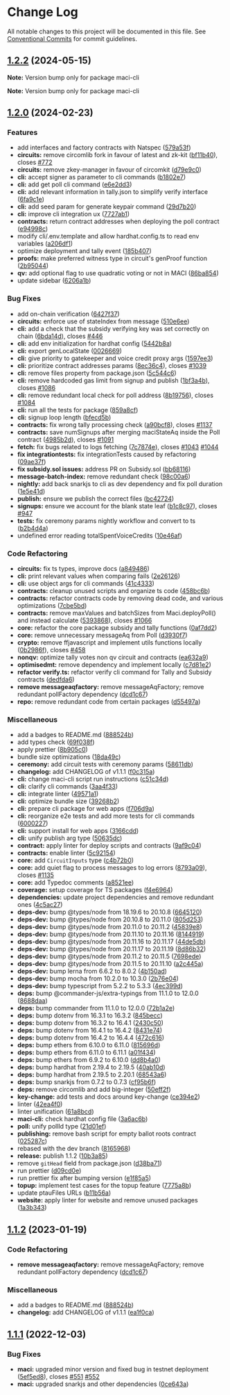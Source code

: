 # Change Log

All notable changes to this project will be documented in this file.
See [Conventional Commits](https://conventionalcommits.org) for commit guidelines.

## [1.2.2](https://github.com/privacy-scaling-explorations/maci/compare/v1.2.1...v1.2.2) (2024-05-15)

**Note:** Version bump only for package maci-cli







**Note:** Version bump only for package maci-cli





## [1.2.0](https://github.com/privacy-scaling-explorations/maci/compare/v1.1.1...v1.2.0) (2024-02-23)


### Features

* add interfaces and factory contracts with Natspec ([579a53f](https://github.com/privacy-scaling-explorations/maci/commit/579a53f1f9a501e95fbfb064d39272c57a9e4f21))
* **circuits:** remove circomlib fork in favour of latest and zk-kit ([bf11b40](https://github.com/privacy-scaling-explorations/maci/commit/bf11b4092cd531cf0993534061cf7c24e8de44e2)), closes [#772](https://github.com/privacy-scaling-explorations/maci/issues/772)
* **circuits:** remove zkey-manager in favour of circomkit ([d79e9c0](https://github.com/privacy-scaling-explorations/maci/commit/d79e9c0ee18df27c3bd3e5e49924db21303d1c45))
* **cli:** accept signer as parameter to cli commands ([b1802e7](https://github.com/privacy-scaling-explorations/maci/commit/b1802e79ac853aa796ba7078e994683b0db35061))
* **cli:** add get poll cli command ([e6e2dd3](https://github.com/privacy-scaling-explorations/maci/commit/e6e2dd3714ff4a5261a864f26aef5fb9e745ac22))
* **cli:** add relevant information in tally.json to simplify verify interface ([6fa9c1e](https://github.com/privacy-scaling-explorations/maci/commit/6fa9c1ee62fabff44410e4bd3ab71847de4338ed))
* **cli:** add seed param for generate keypair command ([29d7b20](https://github.com/privacy-scaling-explorations/maci/commit/29d7b2057741012811622c30f91cda74cf4906eb))
* **cli:** improve cli integration ux ([7727ab1](https://github.com/privacy-scaling-explorations/maci/commit/7727ab1d99096b296d6c3f25956b0465d036aa4d))
* **contracts:** return contract addresses when deploying the poll contract ([e94998c](https://github.com/privacy-scaling-explorations/maci/commit/e94998c12d8a5f2bde2fb54b4af384d42e35d646))
* modify cli/.env.template and allow hardhat.config.ts to read env variables ([a206df1](https://github.com/privacy-scaling-explorations/maci/commit/a206df111ef8439bb1c0b7d484a288087602c9f2))
* optimize deployment and tally event ([185b407](https://github.com/privacy-scaling-explorations/maci/commit/185b407df6db0484824b99286a6b0e866a7345bf))
* **proofs:** make preferred witness type in circuit's genProof function ([2b95044](https://github.com/privacy-scaling-explorations/maci/commit/2b95044921cd0bed72694d069e2f9ed8fa44e72e))
* **qv:** add optional flag to use quadratic voting or not in MACI ([86ba854](https://github.com/privacy-scaling-explorations/maci/commit/86ba8548780049245482e5277cc47f4a8776e9e6))
* update sidebar ([6206a1b](https://github.com/privacy-scaling-explorations/maci/commit/6206a1b8849108d78997e00b01c6e7f11efce124))


### Bug Fixes

* add on-chain verification ([6427f37](https://github.com/privacy-scaling-explorations/maci/commit/6427f373d805805adb6205270f5074561d5c3a35))
* **circuits:** enforce use of stateIndex from message ([510e6ee](https://github.com/privacy-scaling-explorations/maci/commit/510e6ee365958e8c7f72cfca6cea75d15a89d28b))
* **cli:** add a check that the subsidy verifying key was set correctly on chain ([6bda14d](https://github.com/privacy-scaling-explorations/maci/commit/6bda14dd7021846a639ce8cffef3a863eda2b447)), closes [#446](https://github.com/privacy-scaling-explorations/maci/issues/446)
* **cli:** add env initialization for hardhat config ([5442b8a](https://github.com/privacy-scaling-explorations/maci/commit/5442b8a88e3133f2cbdbcf68ed1710207d5f0988))
* **cli:** export genLocalState ([0026669](https://github.com/privacy-scaling-explorations/maci/commit/0026669b31420ad31da1fa7eb716822217a3df30))
* **cli:** give priority to gatekeeper and voice credit proxy args ([1597ee3](https://github.com/privacy-scaling-explorations/maci/commit/1597ee3a00c05fdf8ff46811804a78af450f066c))
* **cli:** prioritize contract addresses params ([8ec36c4](https://github.com/privacy-scaling-explorations/maci/commit/8ec36c4d65329b40d7e232861c63208761d73b0a)), closes [#1039](https://github.com/privacy-scaling-explorations/maci/issues/1039)
* **cli:** remove files property from package.json ([5c544c6](https://github.com/privacy-scaling-explorations/maci/commit/5c544c62f071f7e9e2d613fe80c0bfda2a75e202))
* **cli:** remove hardcoded gas limit from signup and publish ([1bf3a4b](https://github.com/privacy-scaling-explorations/maci/commit/1bf3a4b525956bf06a99cdb93aa5f3eef2d34390)), closes [#1086](https://github.com/privacy-scaling-explorations/maci/issues/1086)
* **cli:** remove redundant local check for poll address ([8b19756](https://github.com/privacy-scaling-explorations/maci/commit/8b1975665fdacffc9b116822d99d4b711f4e2871)), closes [#1084](https://github.com/privacy-scaling-explorations/maci/issues/1084)
* **cli:** run all the tests for package ([859a8cf](https://github.com/privacy-scaling-explorations/maci/commit/859a8cfd4a45fa8919a536f9503fc838b5aa4568))
* **cli:** signup loop length ([bfecd5b](https://github.com/privacy-scaling-explorations/maci/commit/bfecd5be779b5564d0a4436ad7725d2aedcbb320))
* **contracts:** fix wrong tally processing check ([a90bcf8](https://github.com/privacy-scaling-explorations/maci/commit/a90bcf838a1236f212e9e22a725e3e605dbc707e)), closes [#1137](https://github.com/privacy-scaling-explorations/maci/issues/1137)
* **contracts:** save numSignups after merging maciStateAq inside the Poll contract ([4985b2d](https://github.com/privacy-scaling-explorations/maci/commit/4985b2d61655f3b802186fc03c2d85a658c0f0da)), closes [#1091](https://github.com/privacy-scaling-explorations/maci/issues/1091)
* **fetch:** fix bugs related to logs fetching ([7c7874e](https://github.com/privacy-scaling-explorations/maci/commit/7c7874e86ccfff35a45b33caa7587bd3c0b1cf01)), closes [#1043](https://github.com/privacy-scaling-explorations/maci/issues/1043) [#1044](https://github.com/privacy-scaling-explorations/maci/issues/1044)
* **fix integrationtests:** fix integrationTests caused by refactoring ([09ae37f](https://github.com/privacy-scaling-explorations/maci/commit/09ae37fd63db7ee75b977d33e67ded050ce7441d))
* **fix subsidy.sol issues:** address PR on Subsidy.sol ([bb68116](https://github.com/privacy-scaling-explorations/maci/commit/bb6811667f912c9ab0b3af2af083a5421a0d832b))
* **message-batch-index:** remove redundant check ([98c00a6](https://github.com/privacy-scaling-explorations/maci/commit/98c00a674133e020ea42ab3fee5d089a15d47920))
* **nightly:** add back snarkjs to cli as dev dependency and fix poll duration ([1e5e41d](https://github.com/privacy-scaling-explorations/maci/commit/1e5e41d1b1d322af50935058c2dde71c6ccc91bb))
* **publish:** ensure we publish the correct files ([bc42724](https://github.com/privacy-scaling-explorations/maci/commit/bc42724b34cf0c047c5692fbf477ed013a102aee))
* **signups:** ensure we account for the blank state leaf ([b1c8c97](https://github.com/privacy-scaling-explorations/maci/commit/b1c8c9719da5d47b92408f1222399c9c4acf3df9)), closes [#947](https://github.com/privacy-scaling-explorations/maci/issues/947)
* **tests:** fix ceremony params nightly workflow and convert to ts ([b2b4d4a](https://github.com/privacy-scaling-explorations/maci/commit/b2b4d4ad8f3e02ca8eacce7e694b65e104f668e0))
* undefined error reading totalSpentVoiceCredits ([10e46af](https://github.com/privacy-scaling-explorations/maci/commit/10e46afd39ec265d0c74f69a3ee13a57340e8955))


### Code Refactoring

* **circuits:** fix ts types, improve docs ([a849486](https://github.com/privacy-scaling-explorations/maci/commit/a84948685d2e4be426cef50c5c608c107b5142b1))
* **cli:** print relevant values when comparing fails ([2e26126](https://github.com/privacy-scaling-explorations/maci/commit/2e26126f61cf95417aa3f5021775fc657cae7b95))
* **cli:** use object args for cli commands ([41c4333](https://github.com/privacy-scaling-explorations/maci/commit/41c4333f8471b6a9ed616e5081dd99684b458b51))
* **contracts:** cleanup unused scripts and organize ts code ([458bc6b](https://github.com/privacy-scaling-explorations/maci/commit/458bc6b09cbc8db652dbb72525e299a4c2631caf))
* **contracts:** refactor contracts code by removing dead code, and various optimizations ([7cbe5bd](https://github.com/privacy-scaling-explorations/maci/commit/7cbe5bd67dbfe98b46b485a75361a6cc3badb7ff))
* **contracts:** remove maxValues and batchSizes from Maci.deployPoll() and instead calculate ([5393868](https://github.com/privacy-scaling-explorations/maci/commit/5393868efa270d9308e78c96e9bf6a7e8d63f3b6)), closes [#1066](https://github.com/privacy-scaling-explorations/maci/issues/1066)
* **core:** refactor the core package subsidy and tally functions ([0af7dd2](https://github.com/privacy-scaling-explorations/maci/commit/0af7dd2d448c4796c3872665d43654343f9fc3e3))
* **core:** remove unnecessary messageAq from Poll ([d3930f7](https://github.com/privacy-scaling-explorations/maci/commit/d3930f706963747903305cce1ee5a716ea28c31d))
* **crypto:** remove ffjavascript and implement utils functions locally ([0b2986f](https://github.com/privacy-scaling-explorations/maci/commit/0b2986fcaadbfce37ff9fc0007ddeae97573924e)), closes [#458](https://github.com/privacy-scaling-explorations/maci/issues/458)
* **nonqv:** optimize tally votes non qv circuit and contracts ([ea632a9](https://github.com/privacy-scaling-explorations/maci/commit/ea632a97862c4304c764f511ab480b3664224b5f))
* **optimisedmt:** remove dependency and implement locally ([c7d81e2](https://github.com/privacy-scaling-explorations/maci/commit/c7d81e20aaf6308c7d4e1efc09c497729f6a8f10))
* **refactor verify.ts:** refactor verify cli command for Tally and Subsidy contracts ([dedfda6](https://github.com/privacy-scaling-explorations/maci/commit/dedfda6364d9a0ba26492eda6621a32c07fc0683))
* **remove messageaqfactory:** remove messageAqFactory; remove redundant pollFactory dependency ([dcd1c67](https://github.com/privacy-scaling-explorations/maci/commit/dcd1c67f14f0cb92979d13e7887373ff6e354a6f))
* **repo:** remove redundant code from certain packages ([d55497a](https://github.com/privacy-scaling-explorations/maci/commit/d55497a9805812b2d2472386caecf75995d6efcf))


### Miscellaneous

* add a badges to README.md ([888524b](https://github.com/privacy-scaling-explorations/maci/commit/888524baae82d56edbf0c794e587de174906c34c))
* add types check ([69f038f](https://github.com/privacy-scaling-explorations/maci/commit/69f038f55e6c740d43b8b5376db999bcf92de845))
* apply prettier ([8b905c0](https://github.com/privacy-scaling-explorations/maci/commit/8b905c0948d4a1f950653c6812067ec98ebfcbc8))
* bundle size optimizations ([18da49c](https://github.com/privacy-scaling-explorations/maci/commit/18da49c791e53350158659df8248d48af8e80f6d))
* **ceremony:** add circuit tests with ceremony params ([58611db](https://github.com/privacy-scaling-explorations/maci/commit/58611dbf62f2dc01cf978d6bf01cf15bdef77356))
* **changelog:** add CHANGELOG of v1.1.1 ([f0c315a](https://github.com/privacy-scaling-explorations/maci/commit/f0c315a4c1b86f88839f2dbe4c4b9f59193f7be4))
* **cli:** change maci-cli script run instructions ([c51c34d](https://github.com/privacy-scaling-explorations/maci/commit/c51c34dc915721770474ad3555853ce1264aea07))
* **cli:** clarify cli commands ([3aa4f33](https://github.com/privacy-scaling-explorations/maci/commit/3aa4f33aa7f4558f16da65b5a3fb93b282bd4fe5))
* **cli:** integrate linter ([49571a1](https://github.com/privacy-scaling-explorations/maci/commit/49571a1199a8a027c64a7c39bd21f46a3a268f43))
* **cli:** optimize bundle size ([39268b2](https://github.com/privacy-scaling-explorations/maci/commit/39268b2ff8e0d27d062c6d3bc52a63ce8038ec5e))
* **cli:** prepare cli package for web apps ([f706d9a](https://github.com/privacy-scaling-explorations/maci/commit/f706d9aa5689f58e646650d92b188f27e5beb4d8))
* **cli:** reorganize e2e tests and add more tests for cli commands ([6000227](https://github.com/privacy-scaling-explorations/maci/commit/6000227231bee3917686b64685c14ca329fcf38b))
* **cli:** support install for web apps ([3166cdd](https://github.com/privacy-scaling-explorations/maci/commit/3166cdd249450c36f069e0d9703980902339eb54))
* **cli:** unify publish arg type ([50635dc](https://github.com/privacy-scaling-explorations/maci/commit/50635dc429f8784dde3815d91384c3d67eae8f85))
* **contract:** apply linter for deploy scripts and contracts ([9af9c04](https://github.com/privacy-scaling-explorations/maci/commit/9af9c0497a2491eaf89fbff475cf0f60bc04f59c))
* **contracts:** enable linter ([5c92154](https://github.com/privacy-scaling-explorations/maci/commit/5c92154fc09f0c59ca5054229798f3c8ad7d134d))
* **core:** add `CircuitInputs` type ([c4b72b0](https://github.com/privacy-scaling-explorations/maci/commit/c4b72b0f0b25a1bb147348a728a9550c8b6460a1))
* **core:** add quiet flag to process messages to log errors ([8793a09](https://github.com/privacy-scaling-explorations/maci/commit/8793a09dd3c52021d467b27e1cb64c023faba317)), closes [#1135](https://github.com/privacy-scaling-explorations/maci/issues/1135)
* **core:** add Typedoc comments ([a8521ee](https://github.com/privacy-scaling-explorations/maci/commit/a8521eea97bca47298bc2c59ae1c31df9533258b))
* **coverage:** setup coverage for TS packages ([f4e6964](https://github.com/privacy-scaling-explorations/maci/commit/f4e6964b3e268e4d3f2819b85e6abf3e34bcb10e))
* **dependencies:** update project dependencies and remove redundant ones ([4c5ac27](https://github.com/privacy-scaling-explorations/maci/commit/4c5ac27767492c9867a6e2ab2acd6b10fe132847))
* **deps-dev:** bump @types/node from 18.19.6 to 20.10.8 ([6645120](https://github.com/privacy-scaling-explorations/maci/commit/664512038212d36d40799e8c4787847735bd7d82))
* **deps-dev:** bump @types/node from 20.10.8 to 20.11.0 ([805d253](https://github.com/privacy-scaling-explorations/maci/commit/805d2536a54478c51403362419ecad0b6ab736a7))
* **deps-dev:** bump @types/node from 20.11.0 to 20.11.2 ([45839e8](https://github.com/privacy-scaling-explorations/maci/commit/45839e8c2668ec56ea06221758605f88029ea8a1))
* **deps-dev:** bump @types/node from 20.11.10 to 20.11.16 ([8144919](https://github.com/privacy-scaling-explorations/maci/commit/8144919939f7d9a841eb6fce7182628cedbf8746))
* **deps-dev:** bump @types/node from 20.11.16 to 20.11.17 ([44de5db](https://github.com/privacy-scaling-explorations/maci/commit/44de5db0c25a5fdfd5c13c397f49edb7185bf1f5))
* **deps-dev:** bump @types/node from 20.11.17 to 20.11.19 ([8d86b32](https://github.com/privacy-scaling-explorations/maci/commit/8d86b32ef70b89f4239aad3903fd36937cf6a90f))
* **deps-dev:** bump @types/node from 20.11.2 to 20.11.5 ([7698ede](https://github.com/privacy-scaling-explorations/maci/commit/7698edef2b95bc017e54c1fc0d796ccc9da3de85))
* **deps-dev:** bump @types/node from 20.11.5 to 20.11.10 ([a2c445a](https://github.com/privacy-scaling-explorations/maci/commit/a2c445a295e792e421f6c1537b2b21f8a7648683))
* **deps-dev:** bump lerna from 6.6.2 to 8.0.2 ([4b150ad](https://github.com/privacy-scaling-explorations/maci/commit/4b150ade7c4fbaf88eb0e1f629cec6749377706d))
* **deps-dev:** bump mocha from 10.2.0 to 10.3.0 ([2b76e04](https://github.com/privacy-scaling-explorations/maci/commit/2b76e0445f5da5864a335352f66eac33c070ab29))
* **deps-dev:** bump typescript from 5.2.2 to 5.3.3 ([4ec399d](https://github.com/privacy-scaling-explorations/maci/commit/4ec399dd6e984c12ebd24d0b20c14c1104872500))
* **deps:** bump @commander-js/extra-typings from 11.1.0 to 12.0.0 ([8688daa](https://github.com/privacy-scaling-explorations/maci/commit/8688daadb2cd2f863bbee718e30cf8d9e8c9b110))
* **deps:** bump commander from 11.1.0 to 12.0.0 ([72b1a2e](https://github.com/privacy-scaling-explorations/maci/commit/72b1a2e672d4808d3b2c7a3ad13e92b7db0811c8))
* **deps:** bump dotenv from 16.3.1 to 16.3.2 ([845becc](https://github.com/privacy-scaling-explorations/maci/commit/845becc8508d841b01430eb56379f828687b840b))
* **deps:** bump dotenv from 16.3.2 to 16.4.1 ([2430c50](https://github.com/privacy-scaling-explorations/maci/commit/2430c50ba5625f87f632f302c420a7fd10f5467a))
* **deps:** bump dotenv from 16.4.1 to 16.4.2 ([8431e74](https://github.com/privacy-scaling-explorations/maci/commit/8431e74c22099dcd7201e7005dbc25bc03c9e65c))
* **deps:** bump dotenv from 16.4.2 to 16.4.4 ([472c616](https://github.com/privacy-scaling-explorations/maci/commit/472c616570c427f508f3854e1cd357ceed4a8e1a))
* **deps:** bump ethers from 6.10.0 to 6.11.0 ([815696d](https://github.com/privacy-scaling-explorations/maci/commit/815696de4268c41e466ab6794215807a38906938))
* **deps:** bump ethers from 6.11.0 to 6.11.1 ([a01f434](https://github.com/privacy-scaling-explorations/maci/commit/a01f434451a377447052518236a23ad3c9051d17))
* **deps:** bump ethers from 6.9.2 to 6.10.0 ([dd8b4a0](https://github.com/privacy-scaling-explorations/maci/commit/dd8b4a048c013f28be175cc0db17fe5fc45d5976))
* **deps:** bump hardhat from 2.19.4 to 2.19.5 ([40ab10d](https://github.com/privacy-scaling-explorations/maci/commit/40ab10defff0a538aefa81d67fd6ce04b69f5eb6))
* **deps:** bump hardhat from 2.19.5 to 2.20.1 ([68543a6](https://github.com/privacy-scaling-explorations/maci/commit/68543a6886b2836c42fd18b77f9e98f322fb971e))
* **deps:** bump snarkjs from 0.7.2 to 0.7.3 ([cf95b6f](https://github.com/privacy-scaling-explorations/maci/commit/cf95b6ff6f66342e3b75dedd5c70d62f8f0816b1))
* **deps:** remove circomlib and add big-integer ([50eff2f](https://github.com/privacy-scaling-explorations/maci/commit/50eff2f6a8e009c19eab50b3b3e15b779d63f8f3))
* **key-change:** add tests and docs around key-change ([ce394e2](https://github.com/privacy-scaling-explorations/maci/commit/ce394e2d2bf3c8c6748cf8e8d1e401b8f3c924ee))
* linter ([42ea4f0](https://github.com/privacy-scaling-explorations/maci/commit/42ea4f0ae8b342f6bd5ca5ac86f1bdd143978324))
* linter unification ([61a8bcd](https://github.com/privacy-scaling-explorations/maci/commit/61a8bcd915fd3e4b4da3c00d40704d892c02f51b))
* **maci-cli:** check hardhat config file ([3a6ac6b](https://github.com/privacy-scaling-explorations/maci/commit/3a6ac6b41b759edff67533c0b665777329d63735))
* **poll:** unify pollId type ([21d01ef](https://github.com/privacy-scaling-explorations/maci/commit/21d01efc565df74ea8b71dfeeead60be5a07db56))
* **publishing:** remove bash script for empty ballot roots contract ([025287c](https://github.com/privacy-scaling-explorations/maci/commit/025287c778547e0acb1582532f3412e022cca6fa))
* rebased with the dev branch ([8165968](https://github.com/privacy-scaling-explorations/maci/commit/8165968fb18aa599a30c2f4ba48553cf65a16980))
* **release:** publish 1.1.2 ([10b3a85](https://github.com/privacy-scaling-explorations/maci/commit/10b3a85cc9b53c0fc1ccdf54221a48ec8d6efe0d))
* remove `gitHead` field from package.json ([d38ba71](https://github.com/privacy-scaling-explorations/maci/commit/d38ba71301469f350b3d80eab5bf94e779dda9cc))
* run prettier ([d09cd0e](https://github.com/privacy-scaling-explorations/maci/commit/d09cd0e01ac747245307ceec5343d9ed30d7a6f0))
* run prettier fix after bumping version ([e1f85a5](https://github.com/privacy-scaling-explorations/maci/commit/e1f85a53bbb72696b6998af5406748fd18df4701))
* **topup:** implement test cases for the topup feature ([7775a8b](https://github.com/privacy-scaling-explorations/maci/commit/7775a8b3295f29b098446d3e78a4200c03c847dd))
* update ptauFiles URLs ([b11b56a](https://github.com/privacy-scaling-explorations/maci/commit/b11b56ae09d78ef89443b094adad5b1916438ca1))
* **website:** apply linter for website and remove unused packages ([1a3b343](https://github.com/privacy-scaling-explorations/maci/commit/1a3b343948f9f48ed4948a5ade63b4b55645f4ab))



## [1.1.2](https://github.com/gurrpi/maci/compare/v1.1.1...v1.1.2) (2023-01-19)

### Code Refactoring

- **remove messageaqfactory:** remove messageAqFactory; remove redundant pollFactory dependency ([dcd1c67](https://github.com/gurrpi/maci/commit/dcd1c67f14f0cb92979d13e7887373ff6e354a6f))

### Miscellaneous

- add a badges to README.md ([888524b](https://github.com/gurrpi/maci/commit/888524baae82d56edbf0c794e587de174906c34c))
- **changelog:** add CHANGELOG of v1.1.1 ([ea1f0ca](https://github.com/gurrpi/maci/commit/ea1f0ca93f1618df0ba046f1f01b2abad57e0ee1))

## [1.1.1](https://github.com/gurrpi/maci/compare/v1.1.0...v1.1.1) (2022-12-03)

### Bug Fixes

- **maci:** upgraded minor version and fixed bug in testnet deployment ([5ef5ed8](https://github.com/gurrpi/maci/commit/5ef5ed842360277ac823c6919e171d0c51ff5702)), closes [#551](https://github.com/gurrpi/maci/issues/551) [#552](https://github.com/gurrpi/maci/issues/552)
- **maci:** upgraded snarkjs and other dependencies ([0ce643a](https://github.com/gurrpi/maci/commit/0ce643a18704c1a2d9245e8e85032874a11f004e))

